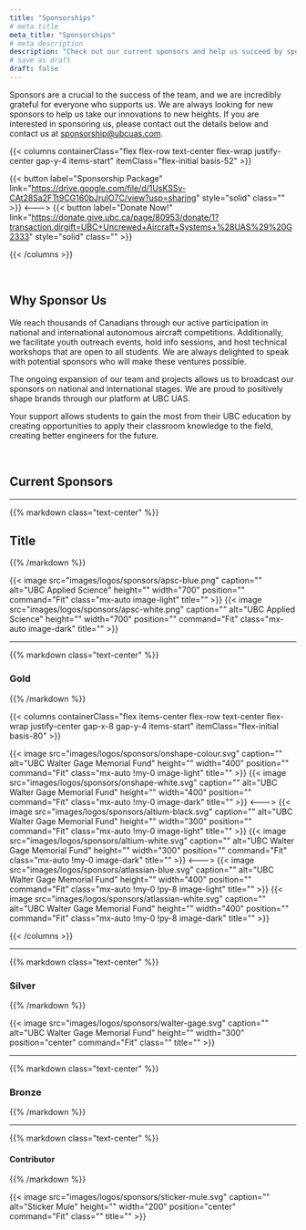 ```yaml
---
title: "Sponsorships"
# meta title
meta_title: "Sponsorships"
# meta description
description: "Check out our current sponsors and help us succeed by sponsoring us!"
# save as draft
draft: false
---
```


Sponsors are a crucial to the success of the team, and we are incredibly grateful for everyone who supports us. We are always looking for new sponsors to help us take our innovations to new heights. If you are interested in sponsoring us, please contact out the details below and contact us at sponsorship@ubcuas.com.

{{< columns containerClass="flex flex-row text-center flex-wrap justify-center gap-y-4 items-start" itemClass="flex-initial basis-52" >}}

{{< button label="Sponsorship Package" link="https://drive.google.com/file/d/1UsKSSy-CAt28Sa2FTt9CG160bJruIO7C/view?usp=sharing" style="solid" class="" >}}
<--->
{{< button label="Donate Now!" link="https://donate.give.ubc.ca/page/80953/donate/1?transaction.dirgift=UBC+Uncrewed+Aircraft+Systems+%28UAS%29%20G2333" style="solid" class="" >}}

{{< /columns >}}

<br>

## Why Sponsor Us

We reach thousands of Canadians through our active participation in national and international autonomous aircraft competitions. Additionally, we facilitate youth outreach events, hold info sessions, and host technical workshops that are open to all students. We are always delighted to speak with potential sponsors who will make these ventures possible.

The ongoing expansion of our team and projects allows us to broadcast our sponsors on national and international stages. We are proud to positively shape brands through our platform at UBC UAS.

Your support allows students to gain the most from their UBC education by creating opportunities to apply their classroom knowledge to the field, creating better engineers for the future.

<br>

## Current Sponsors

<hr>

{{% markdown class="text-center" %}}
## Title
{{% /markdown %}}

{{< image src="images/logos/sponsors/apsc-blue.png" caption="" alt="UBC Applied Science" height="" width="700" position="" command="Fit" class="mx-auto image-light" title="" >}}
{{< image src="images/logos/sponsors/apsc-white.png" caption="" alt="UBC Applied Science" height="" width="700" position="" command="Fit" class="mx-auto image-dark" title="" >}}

<hr>

{{% markdown class="text-center" %}}
### Gold
{{% /markdown %}}

{{< columns containerClass="flex items-center flex-row text-center flex-wrap justify-center gap-x-8 gap-y-4 items-start" itemClass="flex-initial basis-80" >}}

{{< image src="images/logos/sponsors/onshape-colour.svg" caption="" alt="UBC Walter Gage Memorial Fund" height="" width="400" position="" command="Fit" class="mx-auto !my-0 image-light" title="" >}}
{{< image src="images/logos/sponsors/onshape-white.svg" caption="" alt="UBC Walter Gage Memorial Fund" height="" width="400" position="" command="Fit" class="mx-auto !my-0 image-dark" title="" >}}
<--->
{{< image src="images/logos/sponsors/altium-black.svg" caption="" alt="UBC Walter Gage Memorial Fund" height="" width="300" position="" command="Fit" class="mx-auto !my-0 image-light" title="" >}}
{{< image src="images/logos/sponsors/altium-white.svg" caption="" alt="UBC Walter Gage Memorial Fund" height="" width="300" position="" command="Fit" class="mx-auto !my-0 image-dark" title="" >}}
<--->
{{< image src="images/logos/sponsors/atlassian-blue.svg" caption="" alt="UBC Walter Gage Memorial Fund" height="" width="400" position="" command="Fit" class="mx-auto !my-0 !py-8 image-light" title="" >}}
{{< image src="images/logos/sponsors/atlassian-white.svg" caption="" alt="UBC Walter Gage Memorial Fund" height="" width="400" position="" command="Fit" class="mx-auto !my-0 !py-8 image-dark" title="" >}}

{{< /columns >}}

<hr>

{{% markdown class="text-center" %}}
### Silver
{{% /markdown %}}

{{< image src="images/logos/sponsors/walter-gage.svg" caption="" alt="UBC Walter Gage Memorial Fund" height="" width="300" position="center" command="Fit" class="" title="" >}}

<hr>

{{% markdown class="text-center" %}}
### Bronze
{{% /markdown %}}

<hr>

{{% markdown class="text-center" %}}
#### Contributor
{{% /markdown %}}

{{< image src="images/logos/sponsors/sticker-mule.svg" caption="" alt="Sticker Mule" height="" width="200" position="center" command="Fit" class="" title="" >}}
